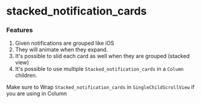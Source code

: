 # stacked_notification_cards

### Features
1. Given notifications are grouped like iOS
2. They will animate when they expand.
3. It's possible to slid each card as well when they are grouped (stacked view)
4. It's possible to use multiple `Stacked_notification_cards` in a `Column` children.

Make sure to Wrap `Stacked_notification_cards` in `SingleChildScrollView` if you are using in Column